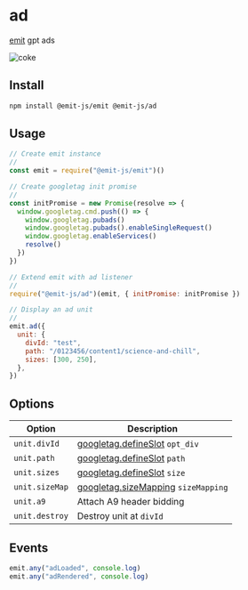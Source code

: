 # ad

[emit](https://github.com/emit-js/emit#readme) gpt ads

![coke](coke.gif)

## Install

```bash
npm install @emit-js/emit @emit-js/ad
```

## Usage

```js
// Create emit instance
//
const emit = require("@emit-js/emit")()

// Create googletag init promise
//
const initPromise = new Promise(resolve => {
  window.googletag.cmd.push(() => {
    window.googletag.pubads()
    window.googletag.pubads().enableSingleRequest()
    window.googletag.enableServices()
    resolve()
  })
})

// Extend emit with ad listener
//
require("@emit-js/ad")(emit, { initPromise: initPromise })

// Display an ad unit
//
emit.ad({
  unit: {
    divId: "test",
    path: "/0123456/content1/science-and-chill",
    sizes: [300, 250],
  },
})
```

## Options

| Option         | Description                                                                                                                     |
| -------------- | ------------------------------------------------------------------------------------------------------------------------------- |
| `unit.divId`   | [googletag.defineSlot](https://developers.google.com/doubleclick-gpt/reference#googletag.defineSlot) `opt_div`                  |
| `unit.path`    | [googletag.defineSlot](https://developers.google.com/doubleclick-gpt/reference#googletag.defineSlot) `path`                     |
| `unit.sizes`   | [googletag.defineSlot](https://developers.google.com/doubleclick-gpt/reference#googletag.defineSlot) `size`                     |
| `unit.sizeMap` | [googletag.sizeMapping](https://developers.google.com/doubleclick-gpt/reference#googletag.Slot_defineSizeMapping) `sizeMapping` |
| `unit.a9`      | Attach A9 header bidding                                                                                                        |
| `unit.destroy` | Destroy unit at `divId`                                                                                                         |

## Events

```js
emit.any("adLoaded", console.log)
emit.any("adRendered", console.log)
```
